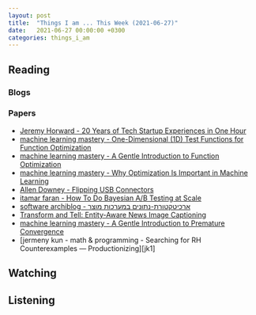 ```yaml
---
layout: post
title:  "Things I am ... This Week (2021-06-27)"
date:   2021-06-27 00:00:00 +0300
categories: things_i_am
---
```


<!-- # Things I am ... This Week   -->

## Reading

### Blogs

### Papers

- [Jeremy Horward - 20 Years of Tech Startup Experiences in One Hour][yt1]
- [machine learning mastery - One-Dimensional (1D) Test Functions for Function Optimization][mlm1]
- [machine learning mastery - A Gentle Introduction to Function Optimization][mlm2]
- [machine learning mastery - Why Optimization Is Important in Machine Learning][mlm3]
- [Allen Downey - Flipping USB Connectors][md1]
- [itamar faran - How To Do Bayesian A/B Testing at Scale][md2]
- [software archiblog - ארכיטקטורת-נתונים במערכות מוצר][sa1]
- [Transform and Tell: Entity-Aware News Image Captioning][tat]
- [machine learning mastery - A Gentle Introduction to Premature Convergence][mlm4]
- [jermeny kun - math & programming - Searching for RH Counterexamples — Productionizing][jk1]

## Watching


## Listening

[yt1]:https://www.youtube.com/watch?v=2uygOz2fORo&t=4s
[mlm1]:https://machinelearningmastery.com/1d-test-functions-for-function-optimization/
[mlm2]:https://machinelearningmastery.com/introduction-to-function-optimization/
[mlm3]:https://machinelearningmastery.com/why-optimization-is-important-in-machine-learning/
[md1]:https://towardsdatascience.com/flipping-usb-connectors-5ac65ea9f355
[md2]:https://towardsdatascience.com/how-to-do-bayesian-a-b-testing-fast-41ee00d55be8
[sa1]:https://softwarearchiblog.com/2021/06/product-system-data-architecture.html
[tat]:http://cm.cecs.anu.edu.au/post/transform_and_tell/
[mlm4]:https://machinelearningmastery.com/premature-convergence/
[jr1]:https://jeremykun.com/2021/03/06/searching-for-rh-counterexamples-productionizing/